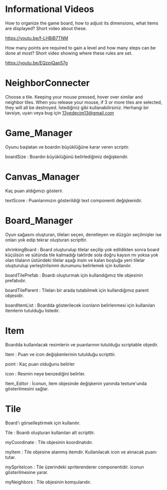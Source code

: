 
# Informational Videos
How to organize the game board, how to adjust its dimensions, what items are displayed? Short video about these.

https://youtu.be/f-LHBiB7TNM

How many points are required to gain a level and how many steps can be done at most? Short video showing where these rules are set.

https://youtu.be/EQzpiQap57g

# NeighborConnecter
Choose a tile. Keeping your mouse pressed, hover over similar and neighbor tiles. When you release your mouse, if 3 or more tiles are selected, they will all be destroyed.
İstediğiniz gibi kullanabilirsiniz. Herhangi bir tavsiye, uyarı veya bug için 13yedecim13@gmail.com

# Game_Manager
Oyunu başlatan ve boardın büyüklüğüne karar veren scriptir.

boardSize : Boardın büyüklüğünü belirlediğimiz değişkendir.

# Canvas_Manager
Kaç puan aldığımızı gösterir.

textScore : Puanlarımızın gösterildiği text componenti değişkenidir.

# Board_Manager
Oyun sağasını oluşturan, tileları seçen, denetleyen ve düzgün seçilmişler ise onları yok edip tekrar oluşturan scripttir.

shrinkingBoard : Board oluşturulup tilelar seçilip yok edildikten sonra board küçülsün ve sütünda tile kalmadığı taktirde sola doğru kaysın mı 
yoksa yok olan tilaların üstündeki tilelar aşağı insin ve kalan boşluğa yeni tilelar oluşturulup yerleştirilsinmi durumunu belirlemek için kullanılır.

boardTilePrefab : Boardı oluşturmak için kullandığımız tile objesinin prefabıdır.

boardTileParent : Tileları bir arada tutabilmek için kullandığımız parent objesidir.

boardItemList : Boardda gösterilecek iconların belirlenmesi için kullanılan itemlerin tutulduğu listedir.

# Item
Boardda kullanılacak resimlerin ve puanlarının tutulduğu scriptable objedir.

Item : Puan ve icon değişkenlerinin tutulduğu scripttir.

point : Kaç puan olduğunu belirler

icon : Resmin neye benzediğini belirler.

Item_Editor : İconun, item objesinde değişkenin yanında texture'unda gösterilmesini sağlar.

# Tile
Board'ı görselleştirmek için kullanılır.

Tile : Boardı oluşturan kullanılan alt scripttir.

myCoordinate : Tile objesinin koordinatıdır.

myItem : Tile objesine atanmış itemdir. Kullanılacak icon ve alınacak puanı tutar.

mySpriteIcon : Tile üzerindeki spriterenderer componentidir. iconun gösterilmesine yarar.

myNeighbors : Tile objesinin komşularıdır.

